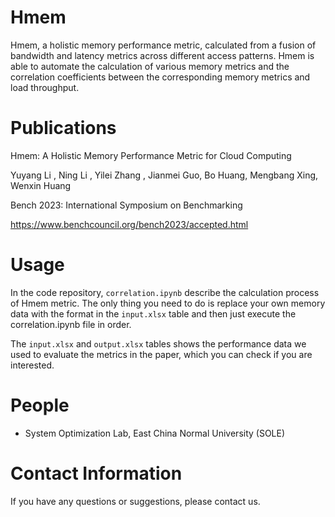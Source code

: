 # Hmem

Hmem, a holistic memory performance metric, calculated from a fusion of bandwidth and latency metrics across different access patterns. Hmem is able to automate the calculation of various memory metrics and the correlation coefficients between the corresponding memory metrics and load throughput.




# Publications

Hmem: A Holistic Memory Performance Metric for Cloud Computing

Yuyang Li , Ning Li , Yilei Zhang , Jianmei Guo, Bo Huang, Mengbang Xing, Wenxin Huang

Bench 2023: International Symposium on Benchmarking 

https://www.benchcouncil.org/bench2023/accepted.html



# Usage 

In the code repository, `correlation.ipynb` describe the calculation process of Hmem metric. The only thing you need to do is replace your own memory data with the format in the `input.xlsx` table and then just execute the correlation.ipynb file in order.

The `input.xlsx` and `output.xlsx` tables shows the performance data we used to evaluate the metrics in the paper, which you can check if you are interested.

# People 

- System Optimization Lab, East China Normal University (SOLE)



# Contact Information

If you have any questions or suggestions, please contact us.
